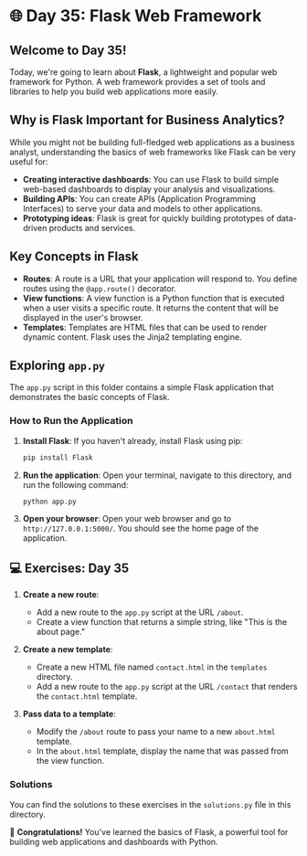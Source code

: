 # 🌐 Day 35: Flask Web Framework

## Welcome to Day 35!

Today, we're going to learn about **Flask**, a lightweight and popular web framework for Python. A web framework provides a set of tools and libraries to help you build web applications more easily.

## Why is Flask Important for Business Analytics?

While you might not be building full-fledged web applications as a business analyst, understanding the basics of web frameworks like Flask can be very useful for:
- **Creating interactive dashboards**: You can use Flask to build simple web-based dashboards to display your analysis and visualizations.
- **Building APIs**: You can create APIs (Application Programming Interfaces) to serve your data and models to other applications.
- **Prototyping ideas**: Flask is great for quickly building prototypes of data-driven products and services.

## Key Concepts in Flask

- **Routes**: A route is a URL that your application will respond to. You define routes using the `@app.route()` decorator.
- **View functions**: A view function is a Python function that is executed when a user visits a specific route. It returns the content that will be displayed in the user's browser.
- **Templates**: Templates are HTML files that can be used to render dynamic content. Flask uses the Jinja2 templating engine.

## Exploring `app.py`

The `app.py` script in this folder contains a simple Flask application that demonstrates the basic concepts of Flask.

### How to Run the Application

1.  **Install Flask**: If you haven't already, install Flask using pip:
    ```bash
    pip install Flask
    ```

2.  **Run the application**: Open your terminal, navigate to this directory, and run the following command:
    ```bash
    python app.py
    ```

3.  **Open your browser**: Open your web browser and go to `http://127.0.0.1:5000/`. You should see the home page of the application.

## 💻 Exercises: Day 35

1.  **Create a new route**:
    *   Add a new route to the `app.py` script at the URL `/about`.
    *   Create a view function that returns a simple string, like "This is the about page."

2.  **Create a new template**:
    *   Create a new HTML file named `contact.html` in the `templates` directory.
    *   Add a new route to the `app.py` script at the URL `/contact` that renders the `contact.html` template.

3.  **Pass data to a template**:
    *   Modify the `/about` route to pass your name to a new `about.html` template.
    *   In the `about.html` template, display the name that was passed from the view function.

### Solutions

You can find the solutions to these exercises in the `solutions.py` file in this directory.

🎉 **Congratulations!** You've learned the basics of Flask, a powerful tool for building web applications and dashboards with Python.
